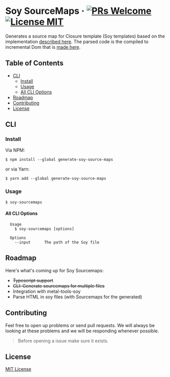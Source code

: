 # Soy SourceMaps &middot; [![PRs Welcome](https://img.shields.io/badge/PRs-welcome-brightgreen.svg?style=flat-square)](https://github.com/matuzalemsteles/generate-soy-source-maps) [![License MIT](https://img.shields.io/badge/license-MIT-blue.svg?style=flat-square)](https://github.com/matuzalemsteles/generate-soy-source-maps/blob/master/LICENSE.md)

Generates a source map for Closure template (Soy templates) based on the implementation [described here](https://docs.google.com/document/d/1U1RGAehQwRypUTovF1KRlpiOFze0b-_2gc6fAH0KY0k/edit?hl=en_US#). The parsed code is the compiled to incremental Dom that is [made here](https://github.com/metal/metal-tools-soy).

## Table of Contents

- [CLI](#cli)
  - [Install](#install)
  - [Usage](#usage)
  - [All CLI Options](#all-cli-options)
- [Roadmap](#roadmap)
- [Contributing](#contributing)
- [License](#license)

## CLI

### Install

Via NPM:
```
$ npm install --global generate-soy-source-maps
```

or via Yarn:
```
$ yarn add --global generate-soy-source-maps
```

### Usage

```
$ soy-sourcemaps
```

#### All CLI Options

```
  Usage
    $ soy-sourcemaps [options]

  Options
    --input      The path of the Soy file
```

## Roadmap

Here's what's coming up for Soy Sourcemaps:

- ~~Typescript support~~
- ~~CLI: Generate sourcemaps for multiple files~~
- Integration with metal-tools-soy
- Parse HTML in soy files (with Sourcemaps for the generated)

## Contributing

Feel free to open up problems or send pull requests. We will always be looking at these problems and we will be responding whenever possible.

> Before opening a issue make sure it exists.

## License

[MIT License](LICENSE)